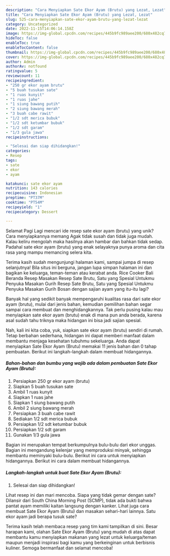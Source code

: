 ```yaml
---
description: "Cara Menyiapkan Sate Ekor Ayam (Brutu) yang Lezat, Lezat"
title: "Cara Menyiapkan Sate Ekor Ayam (Brutu) yang Lezat, Lezat"
slug: 525-cara-menyiapkan-sate-ekor-ayam-brutu-yang-lezat-lezat
category: Uncategorized
date: 2022-11-15T14:06:14.158Z
image: https://img-global.cpcdn.com/recipes/445b9fc989aee200/680x482cq70/sate-ekor-ayam-brutu-foto-resep-utama.jpg
hideToc: false
enableToc: true
enableTocContent: false
thumbnail: https://img-global.cpcdn.com/recipes/445b9fc989aee200/680x482cq70/sate-ekor-ayam-brutu-foto-resep-utama.jpg
cover: https://img-global.cpcdn.com/recipes/445b9fc989aee200/680x482cq70/sate-ekor-ayam-brutu-foto-resep-utama.jpg
author: Admin
authorAv: notfound
ratingvalue: 5
reviewcount: 11
recipeingredient:
- "250 gr ekor ayam brutu"
- "5 buah tusukan sate"
- "1 ruas kunyit"
- "1 ruas jahe"
- "1 siung bawang putih"
- "2 siung bawang merah"
- "3 buah cabe rawit"
- "1/2 sdt merica bubuk"
- "1/2 sdt ketumbar bubuk"
- "1/2 sdt garam"
- "1/3 gula jawa"
recipeinstructions:

- "Selesai dan siap dihidangkan!"
categories:
- Resep
tags:
- sate
- ekor
- ayam

katakunci: sate ekor ayam 
nutrition: 143 calories
recipecuisine: Indonesian
preptime: "PT37M"
cooktime: "PT54M"
recipeyield: "1"
recipecategory: Dessert

---
```



Selamat Pagi Lagi mencari ide resep sate ekor ayam (brutu) yang unik? Cara menyiapkannya memang Agak tidak susah dan tidak juga mudah. Kalau keliru mengolah maka hasilnya akan hambar dan bahkan tidak sedap. Padahal sate ekor ayam (brutu) yang enak selayaknya punya aroma dan cita rasa yang mampu memancing selera kita.


Terima kasih sudah mengunjungi halaman kami, sampai jumpa di resep selanjutnya! Bila situs ini berguna, jangan lupa simpan halaman ini dan bagikan ke keluarga, teman-teman atau kerabat anda. Rice Cooker Bali Beranda Resep Masakan Resep Sate Brutu, Satu yang Spesial Untukmu Penyuka Masakan Gurih Resep Sate Brutu, Satu yang Spesial Untukmu Penyuka Masakan Gurih Bosan dengan sajian ayam yang itu-itu lagi?

Banyak hal yang sedikit banyak mempengaruhi kualitas rasa dari sate ekor ayam (brutu), mulai dari jenis bahan, kemudian pemilihan bahan segar sampai cara membuat dan menghidangkannya. Tak perlu pusing kalau mau menyiapkan sate ekor ayam (brutu) enak di mana pun anda berada, karena asal sudah tahu triknya maka hidangan ini bisa jadi sajian spesial.


Nah, kali ini kita coba, yuk, siapkan sate ekor ayam (brutu) sendiri di rumah. Tetap berbahan sederhana, hidangan ini dapat memberi manfaat dalam membantu menjaga kesehatan tubuhmu sekeluarga. Anda dapat menyiapkan Sate Ekor Ayam (Brutu) memakai 11 jenis bahan dan 0 tahap pembuatan. Berikut ini langkah-langkah dalam membuat hidangannya.

<!--inarticleads1-->

##### Bahan-bahan dan bumbu yang wajib ada dalam pembuatan Sate Ekor Ayam (Brutu):

1. Persiapkan 250 gr ekor ayam (brutu)
1. Siapkan 5 buah tusukan sate
1. Ambil 1 ruas kunyit
1. Siapkan 1 ruas jahe
1. Siapkan 1 siung bawang putih
1. Ambil 2 siung bawang merah
1. Persiapkan 3 buah cabe rawit
1. Sediakan 1/2 sdt merica bubuk
1. Persiapkan 1/2 sdt ketumbar bubuk
1. Persiapkan 1/2 sdt garam
1. Gunakan 1/3 gula jawa


Bagian ini merupakan tempat berkumpulnya bulu-bulu dari ekor unggas. Bagian ini mengandung kelenjar yang memproduksi minyak, sehingga membantu meminyaki bulu-bulu. Berikut ini cara untuk menyiapkan hidangannya. Berikut ini cara dalam membuat hidangannya. 

<!--inarticleads2-->

##### Langkah-langkah untuk buat Sate Ekor Ayam (Brutu):


1. Selesai dan siap dihidangkan!

Lihat resep ini dan mari mencoba. Siapa yang tidak gemar dengan sate? Dilansir dari South China Morning Post (SCMP), tidak ada bukti bahwa pantat ayam memiliki kaitan langsung dengan kanker. Lihat juga cara membuat Sate Ekor Ayam (Brutu) dan masakan sehari-hari lainnya. Satu ekor ayam jadi berapa tusuk sate? 

Terima kasih telah membaca resep yang tim kami tampilkan di sini. Besar harapan kami, olahan Sate Ekor Ayam (Brutu) yang mudah di atas dapat membantu kamu menyiapkan makanan yang lezat untuk keluarga/teman maupun menjadi inspirasi bagi kamu yang berkeinginan untuk berbisnis kuliner. Semoga bermanfaat dan selamat mencoba!
